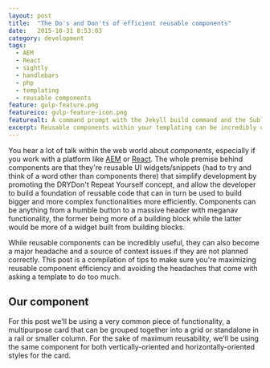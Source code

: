 ```yaml
---
layout: post
title:  "The Do's and Don'ts of efficient reusable components"
date:   2015-10-31 8:53:03
category: development
tags:
  - AEM
  - React
  - sightly
  - handlebars
  - php
  - templating
  - reusable components
feature: gulp-feature.png
featureico: gulp-feature-icon.png
featurealt: A command prompt with the Jekyll build command and the Sublime Text editor with this sites project.
excerpt: Reusable components within your templating can be incredibly useful, but if they're not thought out correctly they can be a constant source of defects, regression, difficult maintainability and annoyance. Here are some ways I've found that reduce those maintenance troubles.
---
```


You hear a lot of talk within the web world about _components_, especially if you work with a platform like [AEM](http://www.adobe.com/marketing-cloud/enterprise-content-management.html) or [React](https://facebook.github.io/react/). The whole premise behind components are that they're reusable UI widgets/snippets (had to try and think of a word other than components there) that simplify development by promoting the <abbr>DRY<span class="abbr-tooltip">Don't Repeat Yourself</span></abbr> concept, and allow the developer to build a foundation of reusable code that can in turn be used to build bigger and more complex functionalities more efficiently. Components can be anything from a humble button to a massive header with meganav functionality, the former being more of a building block while the latter would be more of a widget built from building blocks.

While reusable components can be incredibly useful, they can also become a major headache and a source of context issues if they are not planned correctly. This post is a compilation of tips to make sure you're maximizing reusable component efficiency and avoiding the headaches that come with asking a template to do too much.

## Our component
For this post we'll be using a very common piece of functionality, a multipurpose card that can be grouped together into a grid or standalone in a rail or smaller column. For the sake of maximum reusability, we'll be using the same component for both vertically-oriented and horizontally-oriented styles for the card.
